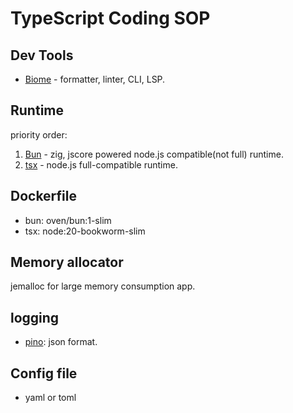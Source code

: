 # TypeScript Coding SOP

## Dev Tools

* [Biome](https://github.com/biomejs/biome) - formatter, linter, CLI, LSP.

## Runtime

priority order:

1. [Bun](https://bun.sh) - zig, jscore powered node.js compatible(not full) runtime.
2. [tsx](https://github.com/privatenumber/tsx) - node.js full-compatible runtime.

## Dockerfile

* bun: oven/bun:1-slim
* tsx: node:20-bookworm-slim

## Memory allocator

jemalloc for large memory consumption app.

## logging

* [pino](https://github.com/pinojs/pino): json format.

## Config file

* yaml or toml
